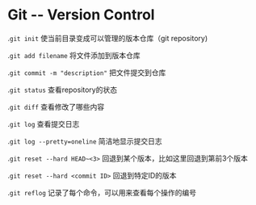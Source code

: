 # Git -- Version Control


.```git init```                     使当前目录变成可以管理的版本仓库（git repository)

.```git add filename```             将文件添加到版本仓库

.```git commit -m "description"```  把文件提交到仓库

.```git status```                   查看repository的状态

.```git diff```                     查看修改了哪些内容

.```git log```                      查看提交日志

.```git log --pretty=oneline```     简洁地显示提交日志

.```git reset --hard HEAD~<3>```    回退到某个版本，比如这里回退到第前3个版本

.```git reset --hard <commit ID>``` 回退到特定ID的版本

.```git reflog```                   记录了每个命令，可以用来查看每个操作的编号
